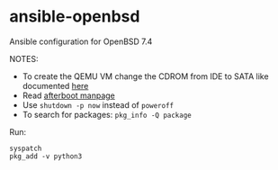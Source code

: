 # ansible-openbsd

Ansible configuration for OpenBSD 7.4

NOTES:
- To create the QEMU VM change the CDROM from IDE to SATA like documented [here](https://www.wezm.net/v2/posts/2023/openbsd-db-atapi-start-not-ready/)
- Read [afterboot manpage](https://man.openbsd.org/afterboot)
- Use `shutdown -p now` instead of `poweroff`
- To search for packages: `pkg_info -Q package`

Run:

```
syspatch
pkg_add -v python3
```
